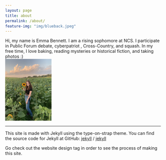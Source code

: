```yaml
---
layout: page
title: about
permalink: /about/
feature-img: "img/blueback.jpeg"
---
```


<div class="row">
  <div class="column">
  Hi, my name is Emma Bennett. I am a rising sophomore at NCS. I participate in Public Forum debate, cyberpatriot
  , Cross-Country, and squash. In my free time, I love baking, reading mysteries or historical fiction, and taking
   photos :)

  </div>
  <div class="column">
  <img src="/img/profile.jpg" alt="profile" width="150" height="200"/>
  
  </div>
</div>



---

This site is made with Jekyll using the type-on-strap theme. You can find the source code for Jekyll at GitHub:
[jekyll][jekyll-organization] /
[jekyll](https://github.com/jekyll/jekyll)

Go check out the website design tag in order to see the process of making this site.


[jekyll-organization]: https://github.com/jekyll
